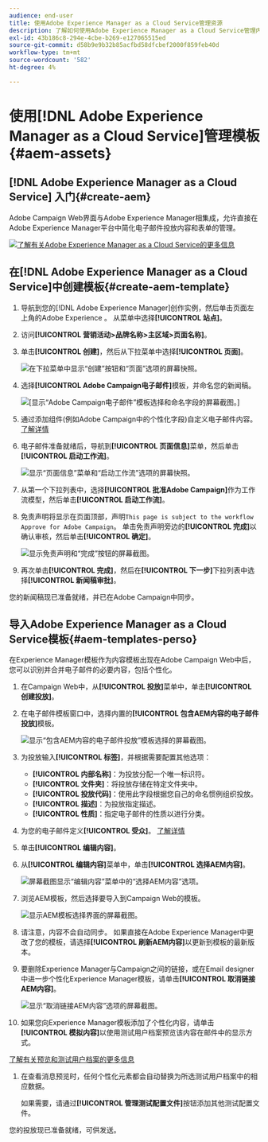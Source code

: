 ```yaml
---
audience: end-user
title: 使用Adobe Experience Manager as a Cloud Service管理资源
description: 了解如何使用Adobe Experience Manager as a Cloud Service管理内容
exl-id: 43b186c8-294e-4cbe-b269-e127065515ed
source-git-commit: d58b9e9b32b85acfbd58dfcbef2000f859feb40d
workflow-type: tm+mt
source-wordcount: '582'
ht-degree: 4%

---
```


# 使用[!DNL Adobe Experience Manager as a Cloud Service]管理模板{#aem-assets}

## [!DNL Adobe Experience Manager as a Cloud Service] 入门{#create-aem}

Adobe Campaign Web界面与Adobe Experience Manager相集成，允许直接在Adobe Experience Manager平台中简化电子邮件投放内容和表单的管理。

![](assets/do-not-localize/book.png)[了解有关Adobe Experience Manager as a Cloud Service的更多信息](https://experienceleague.adobe.com/docs/experience-manager-cloud-service/content/sites/authoring/getting-started/quick-start.html?lang=en)

## 在[!DNL Adobe Experience Manager as a Cloud Service]中创建模板{#create-aem-template}

1. 导航到您的[!DNL Adobe Experience Manager]创作实例，然后单击页面左上角的Adobe Experience 。 从菜单中选择&#x200B;**[!UICONTROL 站点]**。

1. 访问&#x200B;**[!UICONTROL 营销活动>品牌名称>主区域>页面名称]**。

1. 单击&#x200B;**[!UICONTROL 创建]**，然后从下拉菜单中选择&#x200B;**[!UICONTROL 页面]**。

   ![在下拉菜单中显示“创建”按钮和“页面”选项的屏幕快照。](assets/aem_1.png)

1. 选择&#x200B;**[!UICONTROL Adobe Campaign电子邮件]**&#x200B;模板，并命名您的新闻稿。

   ![[显示“Adobe Campaign电子邮件”模板选择和命名字段的屏幕截图。]](assets/aem_2.png)

1. 通过添加组件(例如Adobe Campaign中的个性化字段)自定义电子邮件内容。 [了解详情](https://experienceleague.adobe.com/docs/experience-manager-65/content/sites/authoring/aem-adobe-campaign/campaign.html?lang=en#editing-email-content)

1. 电子邮件准备就绪后，导航到&#x200B;**[!UICONTROL 页面信息]**&#x200B;菜单，然后单击&#x200B;**[!UICONTROL 启动工作流]**。

   ![显示“页面信息”菜单和“启动工作流”选项的屏幕快照。](assets/aem_3.png)

1. 从第一个下拉列表中，选择&#x200B;**[!UICONTROL 批准Adobe Campaign]**&#x200B;作为工作流模型，然后单击&#x200B;**[!UICONTROL 启动工作流]**。

1. 免责声明将显示在页面顶部，声明`This page is subject to the workflow Approve for Adobe Campaign`。 单击免责声明旁边的&#x200B;**[!UICONTROL 完成]**&#x200B;以确认审核，然后单击&#x200B;**[!UICONTROL 确定]**。

   ![显示免责声明和“完成”按钮的屏幕截图。](assets/aem_4.png)

1. 再次单击&#x200B;**[!UICONTROL 完成]**，然后在&#x200B;**[!UICONTROL 下一步]**&#x200B;下拉列表中选择&#x200B;**[!UICONTROL 新闻稿审批]**。

您的新闻稿现已准备就绪，并已在Adobe Campaign中同步。

## 导入Adobe Experience Manager as a Cloud Service模板{#aem-templates-perso}

在Experience Manager模板作为内容模板出现在Adobe Campaign Web中后，您可以识别并合并电子邮件的必要内容，包括个性化。

1. 在Campaign Web中，从&#x200B;**[!UICONTROL 投放]**&#x200B;菜单中，单击&#x200B;**[!UICONTROL 创建投放]**。

1. 在电子邮件模板窗口中，选择内置的&#x200B;**[!UICONTROL 包含AEM内容的电子邮件投放]**&#x200B;模板。

   ![显示“包含AEM内容的电子邮件投放”模板选择的屏幕截图。](assets/aem_5.png)

1. 为投放输入&#x200B;**[!UICONTROL 标签]**，并根据需要配置其他选项：

   * **[!UICONTROL 内部名称]**：为投放分配一个唯一标识符。
   * **[!UICONTROL 文件夹]**：将投放存储在特定文件夹中。
   * **[!UICONTROL 投放代码]**：使用此字段根据您自己的命名惯例组织投放。
   * **[!UICONTROL 描述]**：为投放指定描述。
   * **[!UICONTROL 性质]**：指定电子邮件的性质以进行分类。

1. 为您的电子邮件定义&#x200B;**[!UICONTROL 受众]**。 [了解详情](../email/create-email.md#define-audience)

1. 单击&#x200B;**[!UICONTROL 编辑内容]**。

1. 从&#x200B;**[!UICONTROL 编辑内容]**&#x200B;菜单中，单击&#x200B;**[!UICONTROL 选择AEM内容]**。

   ![屏幕截图显示“编辑内容”菜单中的“选择AEM内容”选项。](assets/aem_6.png)

1. 浏览AEM模板，然后选择要导入到Campaign Web的模板。

   ![显示AEM模板选择界面的屏幕截图。](assets/aem_8.png)

1. 请注意，内容不会自动同步。 如果直接在Adobe Experience Manager中更改了您的模板，请选择&#x200B;**[!UICONTROL 刷新AEM内容]**&#x200B;以更新到模板的最新版本。

1. 要删除Experience Manager与Campaign之间的链接，或在Email designer中进一步个性化Experience Manager模板，请单击&#x200B;**[!UICONTROL 取消链接AEM内容]**。

   ![显示“取消链接AEM内容”选项的屏幕截图。](assets/aem_9.png)

1. 如果您向Experience Manager模板添加了个性化内容，请单击&#x200B;**[!UICONTROL 模拟内容]**&#x200B;以使用测试用户档案预览该内容在邮件中的显示方式。

[了解有关预览和测试用户档案的更多信息](../preview-test/preview-content.md)

1. 在查看消息预览时，任何个性化元素都会自动替换为所选测试用户档案中的相应数据。

   如果需要，请通过&#x200B;**[!UICONTROL 管理测试配置文件]**&#x200B;按钮添加其他测试配置文件。

您的投放现已准备就绪，可供发送。